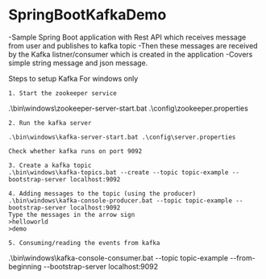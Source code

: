 # SpringBootKafkaDemo
-Sample Spring Boot application with Rest API which receives message from user and publishes to kafka topic
-Then these messages are received by the Kafka listner/consumer which is created in the application
-Covers simple string message and json message.

Steps to setup Kafka
For windows only

	1. Start the zookeeper service
.\bin\windows\zookeeper-server-start.bat .\config\zookeeper.properties 

	2. Run the kafka server
	
	.\bin\windows\kafka-server-start.bat .\config\server.properties
	
	Check whether kafka runs on port 9092
	
	3. Create a kafka topic
	.\bin\windows\kafka-topics.bat --create --topic topic-example --bootstrap-server localhost:9092

	4. Adding messages to the topic (using the producer)
	.\bin\windows\kafka-console-producer.bat --topic topic-example --bootstrap-server localhost:9092
	Type the messages in the arrow sign
	>helloworld
	>demo

	5. Consuming/reading the events from kafka
.\bin\windows\kafka-console-consumer.bat --topic topic-example --from-beginning --bootstrap-server localhost:9092
